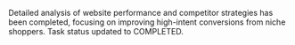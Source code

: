 Detailed analysis of website performance and competitor strategies has been completed, focusing on improving high-intent conversions from niche shoppers. Task status updated to COMPLETED.